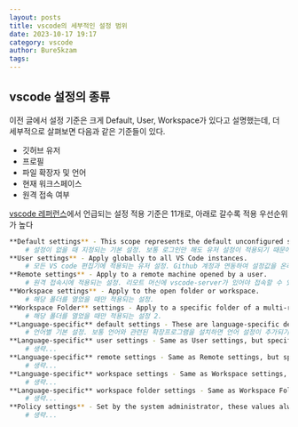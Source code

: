 ```yaml
---
layout: posts
title: vscode의 세부적인 설정 범위 
date: 2023-10-17 19:17
category: vscode
author: Bure5kzam
tags:
---
```


## vscode 설정의 종류

이전 글에서 설정 기준은 크게 Default, User, Workspace가 있다고 설명했는데, 더 세부적으로 살펴보면 다음과 같은 기준들이 있다.

- 깃허브 유저
- 프로필
- 파일 확장자 및 언어
- 현재 워크스페이스
- 원격 접속 여부

[vscode 레퍼런스](https://code.visualstudio.com/docs/getstarted/settings#_language-specific-editor-settings)에서 언급되는 설정 적용 기준은 11개로, 아래로 갈수록 적용 우선순위가 높다

```bash
**Default settings** - This scope represents the default unconfigured setting values.
    # 설정이 없을 때 지정되는 기본 설정. 보통 로그인만 해도 유저 설정이 적용되기 때문에 오프라인 환경에서나 적용된다.
**User settings** - Apply globally to all VS Code instances.
    # 모든 VS code 편집기에 적용되는 유저 설정. Github 계정과 연동하여 설정값을 온라인에서 가져 올수도 있다.
**Remote settings** - Apply to a remote machine opened by a user.
    # 원격 접속시에 적용되는 설정. 리모트 머신에 vscode-server가 있어야 접속할 수 있다.
**Workspace settings** - Apply to the open folder or workspace.
    # 해당 폴더를 열었을 때만 적용되는 설정.
**Workspace Folder** settings - Apply to a specific folder of a multi-root workspace.
    # 해당 폴더를 열었을 때만 적용되는 설정 2.
**Language-specific** default settings - These are language-specific default values that can be contributed by extensions.
    # 언어별 기본 설정. 보통 언어와 관련된 확장프로그램을 설치하면 언어 설정이 추가되기 때문에 잘 사용되지 않는다.
**Language-specific** user settings - Same as User settings, but specific to a language.
    # 생략...
**Language-specific** remote settings - Same as Remote settings, but specific to a language.
    # 생략...
**Language-specific** workspace settings - Same as Workspace settings, but specific to a language.
    # 생략...
**Language-specific** workspace folder settings - Same as Workspace Folder settings, but specific to a language.
    # 생략...
**Policy settings** - Set by the system administrator, these values always override other setting values.
    # 생략...
```
